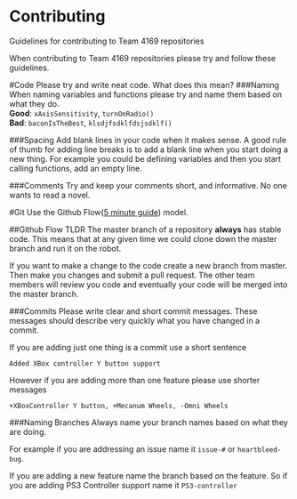 # Contributing
Guidelines for contributing to Team 4169 repositories  

When contributing to Team 4169 repositories please try and follow these guidelines. 

#Code
Please try and write neat code. What does this mean?
###Naming
When naming variables and functions please try and name them based on what they do.  
**Good**: `xAxisSensitivity`, `turnOnRadio()`  
**Bad**: `baconIsTheBest`, `klsdjfsdklfdsjsdklf()`

###Spacing
Add blank lines in your code when it makes sense. A good rule of thumb for adding line breaks is to add a blank line when you start doing a new thing. For example you could be defining variables and then you start calling functions, add an empty line.

###Comments
Try and keep your comments short, and informative. No one wants to read a novel.

#Git
Use the Github Flow([5 minute guide](https://guides.github.com/introduction/flow/)) model. 

##Github Flow TLDR
The master branch of a repository **always** has stable code. This means that at any given time we could clone down the master branch and run it on the robot. 

If you want to make a change to the code create a new branch from master. Then make you changes and submit a pull request. The other team members will review you code and eventually your code will be merged into the master branch.

###Commits
Please write clear and short commit messages. These messages should describe very quickly what you have changed in a commit.  

If you are adding just one thing is a commit use a short sentence
```
Added XBox controller Y button support
```
However if you are adding more than one feature please use shorter messages
```
+XBoxController Y button, +Mecanum Wheels, -Omni Wheels
```

###Naming Branches
Always name your branch names based on what they are doing.

 For example if you are addressing an issue name it `issue-#` or `heartbleed-bug`.

If you are adding a new feature name the branch based on the feature. So if you are adding PS3 Controller support name it `PS3-controller`
